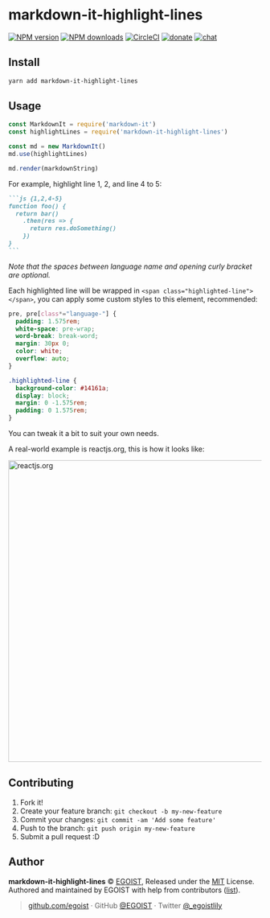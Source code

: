 
# markdown-it-highlight-lines

[![NPM version](https://img.shields.io/npm/v/markdown-it-highlight-lines.svg?style=flat)](https://npmjs.com/package/markdown-it-highlight-lines) [![NPM downloads](https://img.shields.io/npm/dm/markdown-it-highlight-lines.svg?style=flat)](https://npmjs.com/package/markdown-it-highlight-lines) [![CircleCI](https://circleci.com/gh/egoist/markdown-it-highlight-lines/tree/master.svg?style=shield)](https://circleci.com/gh/egoist/markdown-it-highlight-lines/tree/master)  [![donate](https://img.shields.io/badge/$-donate-ff69b4.svg?maxAge=2592000&style=flat)](https://github.com/egoist/donate) [![chat](https://img.shields.io/badge/chat-on%20discord-7289DA.svg?style=flat)](https://chat.egoist.moe)

## Install

```bash
yarn add markdown-it-highlight-lines
```

## Usage

```js
const MarkdownIt = require('markdown-it')
const highlightLines = require('markdown-it-highlight-lines')

const md = new MarkdownIt()
md.use(highlightLines)

md.render(markdownString)
```

For example, highlight line 1, 2, and line 4 to 5:

````markdown
```js {1,2,4-5}
function foo() {
  return bar()
    .then(res => {
      return res.doSomething()
    })
}
```
````

_Note that the spaces between language name and opening curly bracket are optional._

Each highlighted line will be wrapped in `<span class="highlighted-line"></span>`, you can apply some custom styles to this element, recommended:

```css
pre, pre[class*="language-"] {
  padding: 1.575rem;
  white-space: pre-wrap;
  word-break: break-word;
  margin: 30px 0;
  color: white;
  overflow: auto;
}

.highlighted-line {
  background-color: #14161a;
  display: block;
  margin: 0 -1.575rem;
  padding: 0 1.575rem;
}
```

You can tweak it a bit to suit your own needs.

A real-world example is reactjs.org, this is how it looks like:

<img src="https://i.loli.net/2018/04/02/5ac1ee2d56774.png" width="600" alt="reactjs.org">



## Contributing

1. Fork it!
2. Create your feature branch: `git checkout -b my-new-feature`
3. Commit your changes: `git commit -am 'Add some feature'`
4. Push to the branch: `git push origin my-new-feature`
5. Submit a pull request :D


## Author

**markdown-it-highlight-lines** © [EGOIST](https://github.com/egoist), Released under the [MIT](./LICENSE) License.<br>
Authored and maintained by EGOIST with help from contributors ([list](https://github.com/egoist/markdown-it-highlight-lines/contributors)).

> [github.com/egoist](https://github.com/egoist) · GitHub [@EGOIST](https://github.com/egoist) · Twitter [@_egoistlily](https://twitter.com/_egoistlily)
